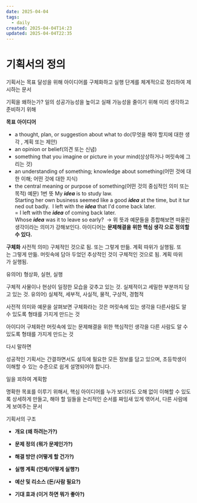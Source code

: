 ```yaml
---
date: 2025-04-04
tags:
  - daily
created: 2025-04-04T14:23
updated: 2025-04-04T22:35
---
```

# 기획서의 정의
기획서는 목표 달성을 위해 아이디어를 구체화하고 실행 단계를 체계적으로 정리하여 제시하는 문서

기획을 왜하는가? 일의 성공가능성을 높이고 실패 가능성을 줄이기 위해 미리 생각하고 준비하기 위해

**목표**
**아이디어**
* a thought, plan, or suggestion about what to do(무엇을 해야 할지에 대한 생각 , 계획 또는 제안)
* an opinion or belief(의견 또는 신념)
* something that you imagine or picture in your mind(상상하거나 머릿속에 그리는 것)
* an understanding of something; knowledge about something(어떤 것에 대한 이해; 어떤 것에 대한 지식)
* the central meaning or purpose of something(어떤 것의 중심적인 의미 또는 목적)
예문)
1번 뜻
My _**idea**_ is to study law. 
Starting her own business seemed like a good _**idea**_ at the time, but it turned out badly. 
I left with the _**idea**_ that I'd come back later. = I left with the _**idea**_ of coming back later. 
Whose _**idea**_ was it to leave so early? 
-> 
위 뜻과 예문들을 종합해보면 떠올린 생각이라는 의미가 강해보인다. 
아이디어는
**문제해결을 위한 핵심 생각 으로 정의할 수 있다.**

**구체화**
사전적 의미)
구체적인 것으로 됨. 또는 그렇게 만듦.
계획 따위가 실행됨. 또는 그렇게 만듦.
머릿속에 담아 두었던 추상적인 것이 구체적인 것으로 됨.
계획 따위가 실행됨.

유의어) 형상화, 실현, 실행

구체적
사물이나 현상이 일정한 모습을 갖추고 있는 것.
실제적이고 세밀한 부분까지 담고 있는 것.
유의어) 실체적, 세부적, 사실적, 물적, 구상적, 경험적

사전적 의미와 예문을 살펴보면
구체화라는 것은 머릿속에 있는 생각을 다른사람도 알 수 있도록 형태를 가지게 만드는 것

아이디어 구체화란 머릿속에 있는 문제해결을 위한 핵심적인 생각을 다른 사람도 알 수 있도록 형태를 가지게 만드는 것

다시 말하면 

성공적인 기획서는 간결하면서도 설득에 필요한 모든 정보를 담고 있으며, 초등학생이 이해할 수 있는 수준으로 쉽게 설명되어야 합니다.

일을 꾀하여 계획함

명확한 목표를 이루기 위해서, 핵심 아이디어를 누가 보더라도 오해 없이 이해할 수 있도록 상세하게 만들고, 해야 할 일들을 논리적인 순서를 짜임새 있게 엮어서, 다른 사람에게 보여주는 문서

기획서의 구조

- **개요 (왜 하려는가?)**
    
- **문제 정의 (뭐가 문제인가?)**
    
- **해결 방안 (어떻게 할 건가?)**
    
- **실행 계획 (언제/어떻게 실행?)**
    
- **예산 및 리소스 (돈/사람 필요?)**
    
- **기대 효과 (이거 하면 뭐가 좋아?)**